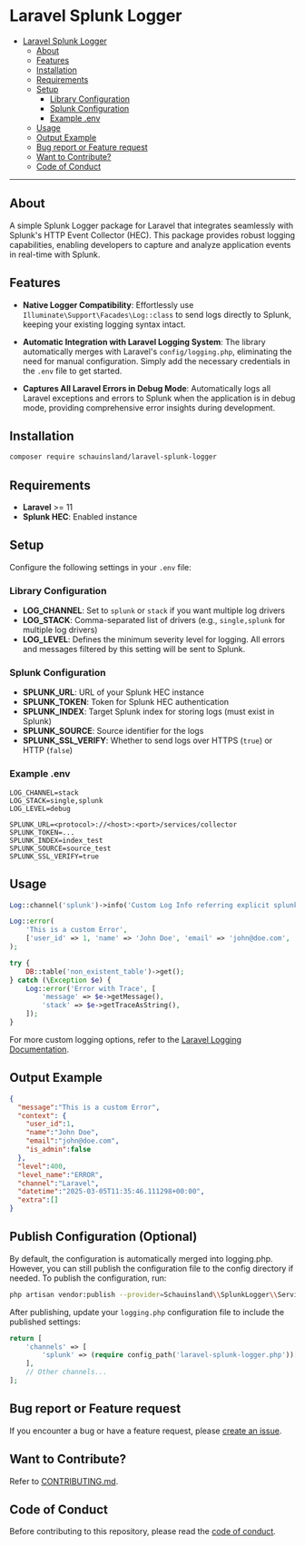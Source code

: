 # Laravel Splunk Logger

<!-- TOC -->
* [Laravel Splunk Logger](#laravel-splunk-logger)
  * [About](#about)
  * [Features](#features)
  * [Installation](#installation)
  * [Requirements](#requirements)
  * [Setup](#setup)
    * [Library Configuration](#library-configuration)
    * [Splunk Configuration](#splunk-configuration)
    * [Example .env](#example-env)
  * [Usage](#usage)
  * [Output Example](#output-example)
  * [Bug report or Feature request](#bug-report-or-feature-request)
  * [Want to Contribute?](#want-to-contribute)
  * [Code of Conduct](#code-of-conduct)
<!-- TOC -->

---

## About

A simple Splunk Logger package for Laravel that integrates seamlessly with Splunk's HTTP Event Collector (HEC). This package provides robust logging capabilities, enabling developers to capture and analyze application events in real-time with Splunk.

## Features

- **Native Logger Compatibility**:
Effortlessly use `Illuminate\Support\Facades\Log::class` to send logs directly to Splunk, keeping your existing logging syntax intact.

- **Automatic Integration with Laravel Logging System**:
The library automatically merges with Laravel's `config/logging.php`, eliminating the need for manual configuration. Simply add the necessary credentials in the `.env` file to get started.

- **Captures All Laravel Errors in Debug Mode**:
Automatically logs all Laravel exceptions and errors to Splunk when the application is in debug mode, providing comprehensive error insights during development.

## Installation

```bash
composer require schauinsland/laravel-splunk-logger
```

## Requirements

- **Laravel** >= 11
- **Splunk HEC**: Enabled instance

## Setup

Configure the following settings in your `.env` file:

### Library Configuration
- **LOG_CHANNEL**: Set to `splunk` or `stack` if you want multiple log drivers
- **LOG_STACK**: Comma-separated list of drivers (e.g., `single,splunk` for multiple log drivers)
- **LOG_LEVEL**: Defines the minimum severity level for logging. All errors and messages filtered by this setting will be sent to Splunk.

### Splunk Configuration
- **SPLUNK_URL**: URL of your Splunk HEC instance
- **SPLUNK_TOKEN**: Token for Splunk HEC authentication
- **SPLUNK_INDEX**: Target Splunk index for storing logs (must exist in Splunk)
- **SPLUNK_SOURCE**: Source identifier for the logs
- **SPLUNK_SSL_VERIFY**: Whether to send logs over HTTPS (`true`) or HTTP (`false`)

### Example .env

```dotenv
LOG_CHANNEL=stack
LOG_STACK=single,splunk
LOG_LEVEL=debug

SPLUNK_URL=<protocol>://<host>:<port>/services/collector
SPLUNK_TOKEN=...
SPLUNK_INDEX=index_test
SPLUNK_SOURCE=source_test
SPLUNK_SSL_VERIFY=true
```

## Usage

```php
Log::channel('splunk')->info('Custom Log Info referring explicit splunk');

Log::error(
    'This is a custom Error',
    ['user_id' => 1, 'name' => 'John Doe', 'email' => 'john@doe.com', 'is_admin' => false]
);

try {
    DB::table('non_existent_table')->get();
} catch (\Exception $e) {
    Log::error('Error with Trace', [
        'message' => $e->getMessage(),
        'stack' => $e->getTraceAsString(),
    ]);
}
```

For more custom logging options, refer to the [Laravel Logging Documentation](https://laravel.com/docs/11.x/logging#writing-log-messages).

## Output Example

```json
{
  "message":"This is a custom Error",
  "context": {
    "user_id":1,
    "name":"John Doe",
    "email":"john@doe.com",
    "is_admin":false
  },
  "level":400,
  "level_name":"ERROR",
  "channel":"Laravel",
  "datetime":"2025-03-05T11:35:46.111298+00:00",
  "extra":[]
}
```

## Publish Configuration (Optional)

By default, the configuration is automatically merged into logging.php. However, you can still publish the configuration file to the config directory if needed. To publish the configuration, run:
```bash
php artisan vendor:publish --provider=Schauinsland\\SplunkLogger\\ServiceProvider
```

After publishing, update your `logging.php` configuration file to include the published settings:
```php
return [
    'channels' => [
        'splunk' => (require config_path('laravel-splunk-logger.php'))['splunk'],
    ],
    // Other channels...
];
```


## Bug report or Feature request

If you encounter a bug or have a feature request, please [create an issue](https://github.com/schauinsland/laravel-splunk-logger/issues).

## Want to Contribute?

Refer to [CONTRIBUTING.md](./docs/CONTRIBUTING.md).

## Code of Conduct

Before contributing to this repository, please read the [code of conduct](./docs/CODE_OF_CONDUCT.md).
